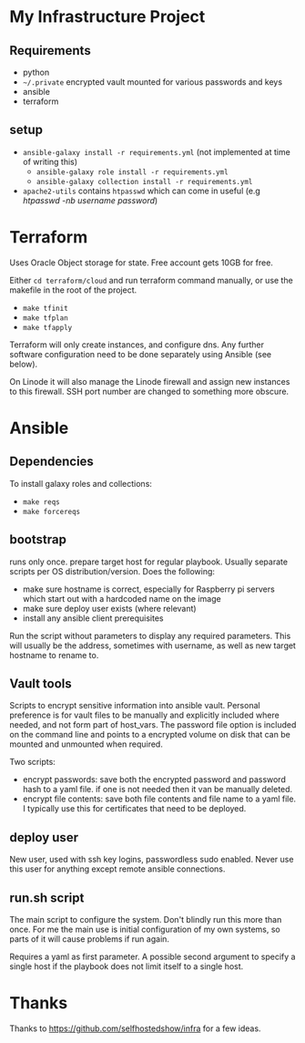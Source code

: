# My Infrastructure Project

## Requirements

- python
- `~/.private` encrypted vault mounted for various passwords and keys
- ansible
- terraform

## setup

- `ansible-galaxy install -r requirements.yml` (not implemented at time of writing this)
  - `ansible-galaxy role install -r requirements.yml`
  - `ansible-galaxy collection install -r requirements.yml`
- `apache2-utils` contains `htpasswd` which can come in useful (e.g *htpasswd -nb
  username password*)

# Terraform

Uses Oracle Object storage for state.  Free account gets 10GB for free. 

Either `cd terraform/cloud` and run terraform command manually, or use the 
makefile in the root of the project.

* `make tfinit`
* `make tfplan`
* `make tfapply`

Terraform will only create instances, and configure dns. Any further software
configuration need to be done separately using Ansible (see below).

On Linode it will also manage the Linode firewall and assign new instances to 
this firewall.  SSH port number are changed to something more obscure.

# Ansible

## Dependencies

To install galaxy roles and collections:

* `make reqs`
* `make forcereqs`

## bootstrap

runs only once.  prepare target host for regular playbook.   Usually separate
scripts per OS distribution/version.   Does the following:

* make sure hostname is correct, especially for Raspberry pi servers which
start out with a hardcoded name on the image
* make sure deploy user exists   (where relevant)
* install any ansible client prerequisites

Run the script without parameters to display any required parameters.  This will
usually be the address, sometimes with username, as well as new target hostname
to rename to.

## Vault tools

Scripts to encrypt sensitive information into ansible vault.  Personal preference is
for vault files to be manually and explicitly included where needed, and not form
part of host_vars.   The password file option is included on the command line and
points to a encrypted volume on disk that can be mounted and unmounted when required.

Two scripts:
- encrypt passwords:  save both the encrypted password and password hash to a yaml file.  if one is not needed then it van be manually deleted.
- encrypt file contents:  save both file contents and file name to a yaml file.  I typically use this for certificates that need to be deployed.


## deploy user

New user, used with ssh key logins, passwordless sudo enabled.  Never use this
user for anything except remote ansible connections.

## run.sh script

The main script to configure the system.   Don't blindly run this more than once. For me
the main use is initial configuration of my own systems, so parts of it will cause
problems if run again.

Requires a yaml as first parameter.  A possible second argument to specify a single host
if the playbook does not limit itself to a single host.


# Thanks

Thanks to https://github.com/selfhostedshow/infra for a few ideas.

